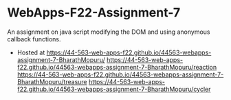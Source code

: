 # WebApps-F22-Assignment-7
An assignment on java script modifying the DOM and using anonymous callback functions.
- Hosted at https://44-563-web-apps-f22.github.io/44563-webapps-assignment-7-BharathMopuru/
           https://44-563-web-apps-f22.github.io/44563-webapps-assignment-7-BharathMopuru/reaction
           https://44-563-web-apps-f22.github.io/44563-webapps-assignment-7-BharathMopuru/treasure
           https://44-563-web-apps-f22.github.io/44563-webapps-assignment-7-BharathMopuru/cycler